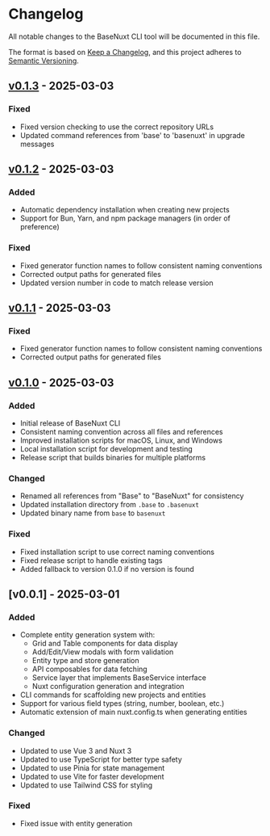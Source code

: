 # Changelog

All notable changes to the BaseNuxt CLI tool will be documented in this file.

The format is based on [Keep a Changelog](https://keepachangelog.com/en/1.0.0/),
and this project adheres to [Semantic Versioning](https://semver.org/spec/v2.0.0.html).

## [v0.1.3] - 2025-03-03

### Fixed
- Fixed version checking to use the correct repository URLs
- Updated command references from 'base' to 'basenuxt' in upgrade messages

## [v0.1.2] - 2025-03-03

### Added
- Automatic dependency installation when creating new projects
- Support for Bun, Yarn, and npm package managers (in order of preference)

### Fixed
- Fixed generator function names to follow consistent naming conventions
- Corrected output paths for generated files
- Updated version number in code to match release version

## [v0.1.1] - 2025-03-03

### Fixed
- Fixed generator function names to follow consistent naming conventions
- Corrected output paths for generated files

## [v0.1.0] - 2025-03-03

### Added
- Initial release of BaseNuxt CLI
- Consistent naming convention across all files and references
- Improved installation scripts for macOS, Linux, and Windows
- Local installation script for development and testing
- Release script that builds binaries for multiple platforms

### Changed
- Renamed all references from "Base" to "BaseNuxt" for consistency
- Updated installation directory from `.base` to `.basenuxt`
- Updated binary name from `base` to `basenuxt`

### Fixed
- Fixed installation script to use correct naming conventions
- Fixed release script to handle existing tags
- Added fallback to version 0.1.0 if no version is found

## [v0.0.1] - 2025-03-01

### Added
- Complete entity generation system with:
  - Grid and Table components for data display
  - Add/Edit/View modals with form validation
  - Entity type and store generation
  - API composables for data fetching
  - Service layer that implements BaseService interface
  - Nuxt configuration generation and integration
- CLI commands for scaffolding new projects and entities
- Support for various field types (string, number, boolean, etc.)
- Automatic extension of main nuxt.config.ts when generating entities

### Changed
- Updated to use Vue 3 and Nuxt 3
- Updated to use TypeScript for better type safety
- Updated to use Pinia for state management
- Updated to use Vite for faster development
- Updated to use Tailwind CSS for styling

### Fixed
- Fixed issue with entity generation
 
[v0.1.3]: https://github.com/BaseTechStack/basenuxt/releases/tag/v0.1.3
[v0.1.2]: https://github.com/BaseTechStack/basenuxt/releases/tag/v0.1.2
[v0.1.1]: https://github.com/BaseTechStack/basenuxt/releases/tag/v0.1.1
[v0.1.0]: https://github.com/BaseTechStack/basenuxt/releases/tag/v0.1.0
 